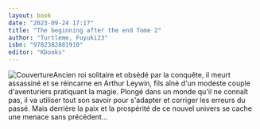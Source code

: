 ```yaml
---
layout: book
date: "2023-09-24 17:17"
title: "The beginning after the end Tome 2"
author: "Turtleme, Fuyuki23"
isbn: "9782382881910"
editor: "Kbooks"
---
```

![Couverture](/img/9782382881910.jpg)Ancien roi solitaire et obsédé par la conquête, il meurt assassiné et se réincarne en Arthur Leywin, fils aîné d'un modeste couple d'aventuriers pratiquant la magie. Plongé dans un monde qu'il ne connaît pas, il va utiliser tout son savoir pour s'adapter et corriger les erreurs du passé. Mais derrière la paix et la prospérité de ce nouvel univers se cache une menace sans précédent...